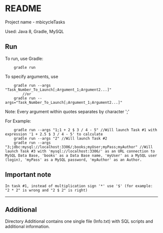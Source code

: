 README 
=======================

Project name - mbicycleTasks

Used: Java 8, Gradle, MySQL

Run
------------
To run, use Gradle:

		gradle run
		
To specify arguments, use 

		gradle run --args "Task_Number_To_Launch[;Argument_1;Argument2...]"
			//or
		gradle run --args="Task_Number_To_Launch[;Argument_1;Argument2...]" 
		
Note: Every argument within quotes separates by character ';'

For Example:

		gradle run --args "1;1 + 2 $ 3 / 4 - 5"	//Will launch Task #1 with expression '1 + 2.5 $ 3 / 4 - 5' to calculate
		gradle run --args "2" //Will launch Task #2
		gradle run --args "3;jdbc:mysql://localhost:3306/;books;myUser;myPass;myAuthor" //Will launch Task #3 with 'mysql://localhost:3306/' as an URL connection to MySQL Data Base, 'books' as a Data Base name, 'myUser' as a MySQL user (login), 'myPass' as a MySQL password, 'myAuthor' as an Author.
		
Important note
----------	
	In task #1, instead of multiplication sign '*' use '$' (for example: "2 * 2" is wrong and "2 $ 2" is right)
----------------------------------------------------------


Additional
----------

Directory Additional contains one single file (Info.txt) with SQL scripts and additional information.